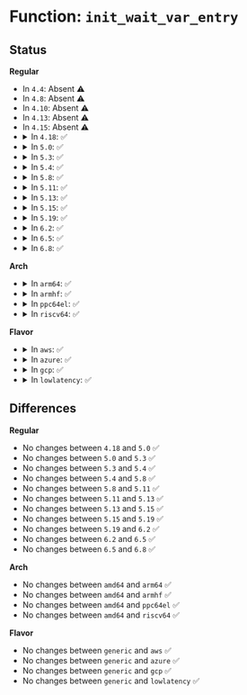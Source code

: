 # Function: <code>init_wait_var_entry</code>

## Status
<b>Regular</b>
<ul>
<li>
In <code>4.4</code>: Absent ⚠️
</li>
<li>
In <code>4.8</code>: Absent ⚠️
</li>
<li>
In <code>4.10</code>: Absent ⚠️
</li>
<li>
In <code>4.13</code>: Absent ⚠️
</li>
<li>
In <code>4.15</code>: Absent ⚠️
</li>
<li>
<details>
<summary>In <code>4.18</code>: ✅</summary>

```c
void init_wait_var_entry(struct wait_bit_queue_entry *wbq_entry, void *var, int flags);
```

**Collision:** Unique Global

**Inline:** No

**Transformation:** False

**Instances:**

```
In kernel/sched/wait_bit.c (ffffffff810d9940)
Location: kernel/sched/wait_bit.c:173
Inline: False
```
**Symbols:**

```
ffffffff810d9940-ffffffff810d9983: init_wait_var_entry (STB_GLOBAL)
```
</details>
</li>
<li>
<details>
<summary>In <code>5.0</code>: ✅</summary>

```c
void init_wait_var_entry(struct wait_bit_queue_entry *wbq_entry, void *var, int flags);
```

**Collision:** Unique Global

**Inline:** No

**Transformation:** False

**Instances:**

```
In kernel/sched/wait_bit.c (ffffffff810e3440)
Location: kernel/sched/wait_bit.c:173
Inline: False
Direct callers:
  - fs/notify/fsnotify.c:fsnotify_sb_delete
```
**Symbols:**

```
ffffffff810e3440-ffffffff810e3483: init_wait_var_entry (STB_GLOBAL)
```
</details>
</li>
<li>
<details>
<summary>In <code>5.3</code>: ✅</summary>

```c
void init_wait_var_entry(struct wait_bit_queue_entry *wbq_entry, void *var, int flags);
```

**Collision:** Unique Global

**Inline:** No

**Transformation:** False

**Instances:**

```
In kernel/sched/wait_bit.c (ffffffff810ea050)
Location: kernel/sched/wait_bit.c:174
Inline: False
Direct callers:
  - kernel/events/core.c:perf_event_free_task
  - mm/shmem.c:shmem_evict_inode
  - fs/notify/fsnotify.c:fsnotify_sb_delete
```
**Symbols:**

```
ffffffff810ea050-ffffffff810ea096: init_wait_var_entry (STB_GLOBAL)
```
</details>
</li>
<li>
<details>
<summary>In <code>5.4</code>: ✅</summary>

```c
void init_wait_var_entry(struct wait_bit_queue_entry *wbq_entry, void *var, int flags);
```

**Collision:** Unique Global

**Inline:** No

**Transformation:** False

**Instances:**

```
In kernel/sched/wait_bit.c (ffffffff810f5a20)
Location: kernel/sched/wait_bit.c:174
Inline: False
Direct callers:
  - kernel/events/core.c:perf_event_free_task
  - mm/shmem.c:shmem_evict_inode
  - fs/notify/fsnotify.c:fsnotify_sb_delete
```
**Symbols:**

```
ffffffff810f5a20-ffffffff810f5a66: init_wait_var_entry (STB_GLOBAL)
```
</details>
</li>
<li>
<details>
<summary>In <code>5.8</code>: ✅</summary>

```c
void init_wait_var_entry(struct wait_bit_queue_entry *wbq_entry, void *var, int flags);
```

**Collision:** Unique Global

**Inline:** No

**Transformation:** False

**Instances:**

```
In kernel/sched/wait_bit.c (ffffffff810ff160)
Location: kernel/sched/wait_bit.c:174
Inline: False
Direct callers:
  - kernel/events/core.c:perf_event_free_task
  - mm/shmem.c:shmem_evict_inode
  - fs/notify/fsnotify.c:fsnotify_unmount_inodes
  - fs/ext4/inode.c:ext4_break_layouts
```
**Symbols:**

```
ffffffff810ff160-ffffffff810ff1ae: init_wait_var_entry (STB_GLOBAL)
```
</details>
</li>
<li>
<details>
<summary>In <code>5.11</code>: ✅</summary>

```c
void init_wait_var_entry(struct wait_bit_queue_entry *wbq_entry, void *var, int flags);
```

**Collision:** Unique Global

**Inline:** No

**Transformation:** False

**Instances:**

```
In kernel/sched/wait_bit.c (ffffffff810fdc60)
Location: kernel/sched/wait_bit.c:174
Inline: False
Direct callers:
  - kernel/sched/core.c:affine_move_task
  - kernel/events/core.c:perf_event_free_task
  - mm/shmem.c:shmem_evict_inode
  - fs/notify/fsnotify.c:fsnotify_unmount_inodes
  - fs/ext4/inode.c:ext4_break_layouts
  - fs/fuse/dax.c:fuse_dax_break_layouts
```
**Symbols:**

```
ffffffff810fdc60-ffffffff810fdcae: init_wait_var_entry (STB_GLOBAL)
```
</details>
</li>
<li>
<details>
<summary>In <code>5.13</code>: ✅</summary>

```c
void init_wait_var_entry(struct wait_bit_queue_entry *wbq_entry, void *var, int flags);
```

**Collision:** Unique Global

**Inline:** No

**Transformation:** False

**Instances:**

```
In kernel/sched/wait_bit.c (ffffffff81100040)
Location: kernel/sched/wait_bit.c:174
Inline: False
Direct callers:
  - kernel/softirq.c:tasklet_kill
  - kernel/sched/core.c:affine_move_task
  - kernel/events/core.c:perf_event_free_task
  - mm/shmem.c:shmem_evict_inode
  - fs/notify/fsnotify.c:fsnotify_unmount_inodes
  - fs/ext4/inode.c:ext4_break_layouts
  - fs/fuse/dax.c:fuse_dax_break_layouts
```
**Symbols:**

```
ffffffff81100040-ffffffff8110008e: init_wait_var_entry (STB_GLOBAL)
```
</details>
</li>
<li>
<details>
<summary>In <code>5.15</code>: ✅</summary>

```c
void init_wait_var_entry(struct wait_bit_queue_entry *wbq_entry, void *var, int flags);
```

**Collision:** Unique Global

**Inline:** No

**Transformation:** False

**Instances:**

```
In kernel/sched/wait_bit.c (ffffffff8111c0e0)
Location: kernel/sched/wait_bit.c:174
Inline: False
Direct callers:
  - kernel/softirq.c:tasklet_kill
  - kernel/sched/core.c:affine_move_task
  - kernel/events/core.c:perf_event_free_task
  - mm/shmem.c:shmem_evict_inode
  - fs/notify/fsnotify.c:fsnotify_sb_delete
  - fs/fuse/dax.c:fuse_dax_break_layouts
```
**Symbols:**

```
ffffffff8111c0e0-ffffffff8111c12e: init_wait_var_entry (STB_GLOBAL)
```
</details>
</li>
<li>
<details>
<summary>In <code>5.19</code>: ✅</summary>

```c
void init_wait_var_entry(struct wait_bit_queue_entry *wbq_entry, void *var, int flags);
```

**Collision:** Unique Global

**Inline:** No

**Transformation:** False

**Instances:**

```
In kernel/sched/build_utility.c (ffffffff8113b8a0)
Location: kernel/sched/wait_bit.c:174
Inline: False
Direct callers:
  - kernel/softirq.c:tasklet_kill
  - kernel/sched/core.c:affine_move_task
  - kernel/events/core.c:perf_event_free_task
  - mm/shmem.c:shmem_evict_inode
  - fs/notify/fsnotify.c:fsnotify_sb_delete
  - fs/fuse/dax.c:fuse_dax_break_layouts
```
**Symbols:**

```
ffffffff8113b8a0-ffffffff8113b905: init_wait_var_entry (STB_GLOBAL)
```
</details>
</li>
<li>
<details>
<summary>In <code>6.2</code>: ✅</summary>

```c
void init_wait_var_entry(struct wait_bit_queue_entry *wbq_entry, void *var, int flags);
```

**Collision:** Unique Global

**Inline:** No

**Transformation:** False

**Instances:**

```
In kernel/sched/build_utility.c (ffffffff811662e0)
Location: kernel/sched/wait_bit.c:174
Inline: False
Direct callers:
  - kernel/softirq.c:tasklet_unlock_wait
  - kernel/softirq.c:tasklet_kill
  - kernel/sched/core.c:affine_move_task
  - kernel/events/core.c:perf_event_free_task
  - mm/shmem.c:shmem_evict_inode
  - fs/notify/fsnotify.c:fsnotify_sb_delete
  - fs/fuse/dax.c:fuse_dax_break_layouts
```
**Symbols:**

```
ffffffff811662e0-ffffffff81166345: init_wait_var_entry (STB_GLOBAL)
```
</details>
</li>
<li>
<details>
<summary>In <code>6.5</code>: ✅</summary>

```c
void init_wait_var_entry(struct wait_bit_queue_entry *wbq_entry, void *var, int flags);
```

**Collision:** Unique Global

**Inline:** No

**Transformation:** False

**Instances:**

```
In kernel/sched/build_utility.c (ffffffff81176750)
Location: kernel/sched/wait_bit.c:174
Inline: False
Direct callers:
  - kernel/softirq.c:tasklet_unlock_wait
  - kernel/softirq.c:tasklet_kill
  - kernel/sched/core.c:affine_move_task
  - kernel/events/core.c:perf_event_free_task
  - mm/shmem.c:shmem_evict_inode
  - fs/notify/fsnotify.c:fsnotify_sb_delete
  - fs/fuse/dax.c:fuse_dax_break_layouts
```
**Symbols:**

```
ffffffff81176750-ffffffff811767b5: init_wait_var_entry (STB_GLOBAL)
```
</details>
</li>
<li>
<details>
<summary>In <code>6.8</code>: ✅</summary>

```c
void init_wait_var_entry(struct wait_bit_queue_entry *wbq_entry, void *var, int flags);
```

**Collision:** Unique Global

**Inline:** No

**Transformation:** False

**Instances:**

```
In kernel/sched/build_utility.c (ffffffff811849d0)
Location: kernel/sched/wait_bit.c:174
Inline: False
Direct callers:
  - kernel/softirq.c:tasklet_unlock_wait
  - kernel/softirq.c:tasklet_kill
  - kernel/sched/core.c:affine_move_task
  - kernel/events/core.c:perf_event_free_task
  - mm/shmem.c:shmem_evict_inode
  - fs/super.c:grab_super
  - fs/super.c:super_lock
  - fs/notify/fsnotify.c:fsnotify_sb_delete
  - fs/fuse/dax.c:fuse_dax_break_layouts
```
**Symbols:**

```
ffffffff811849d0-ffffffff81184a35: init_wait_var_entry (STB_GLOBAL)
```
</details>
</li>
</ul>
<b>Arch</b>
<ul>
<li>
<details>
<summary>In <code>arm64</code>: ✅</summary>

```c
void init_wait_var_entry(struct wait_bit_queue_entry *wbq_entry, void *var, int flags);
```

**Collision:** Unique Global

**Inline:** No

**Transformation:** False

**Instances:**

```
In kernel/sched/wait_bit.c (ffff800010158ef0)
Location: kernel/sched/wait_bit.c:174
Inline: False
Direct callers:
  - kernel/events/core.c:perf_event_free_task
  - mm/shmem.c:shmem_evict_inode
  - fs/notify/fsnotify.c:fsnotify_sb_delete
```
**Symbols:**

```
ffff800010158ef0-ffff800010158f44: init_wait_var_entry (STB_GLOBAL)
```
</details>
</li>
<li>
<details>
<summary>In <code>armhf</code>: ✅</summary>

```c
void init_wait_var_entry(struct wait_bit_queue_entry *wbq_entry, void *var, int flags);
```

**Collision:** Unique Global

**Inline:** No

**Transformation:** False

**Instances:**

```
In kernel/sched/wait_bit.c (c03a62f0)
Location: kernel/sched/wait_bit.c:174
Inline: False
Direct callers:
  - kernel/events/core.c:perf_event_free_task
  - mm/shmem.c:shmem_evict_inode
  - fs/notify/fsnotify.c:fsnotify_sb_delete
```
**Symbols:**

```
c03a62f0-c03a6354: init_wait_var_entry (STB_GLOBAL)
```
</details>
</li>
<li>
<details>
<summary>In <code>ppc64el</code>: ✅</summary>

```c
void init_wait_var_entry(struct wait_bit_queue_entry *wbq_entry, void *var, int flags);
```

**Collision:** Unique Global

**Inline:** No

**Transformation:** False

**Instances:**

```
In kernel/sched/wait_bit.c (c0000000001ad480)
Location: kernel/sched/wait_bit.c:174
Inline: False
Direct callers:
  - kernel/events/core.c:perf_event_free_task
  - mm/shmem.c:shmem_evict_inode
  - fs/notify/fsnotify.c:fsnotify_sb_delete
```
**Symbols:**

```
c0000000001ad480-c0000000001ad4d0: init_wait_var_entry (STB_GLOBAL)
```
</details>
</li>
<li>
<details>
<summary>In <code>riscv64</code>: ✅</summary>

```c
void init_wait_var_entry(struct wait_bit_queue_entry *wbq_entry, void *var, int flags);
```

**Collision:** Unique Global

**Inline:** No

**Transformation:** False

**Instances:**

```
In kernel/sched/wait_bit.c (ffffffe0000ff0aa)
Location: kernel/sched/wait_bit.c:174
Inline: False
Direct callers:
  - kernel/events/core.c:perf_event_free_task
  - mm/shmem.c:shmem_evict_inode
  - fs/notify/fsnotify.c:fsnotify_sb_delete
```
**Symbols:**

```
ffffffe0000ff0aa-ffffffe0000ff0fa: init_wait_var_entry (STB_GLOBAL)
```
</details>
</li>
</ul>
<b>Flavor</b>
<ul>
<li>
<details>
<summary>In <code>aws</code>: ✅</summary>

```c
void init_wait_var_entry(struct wait_bit_queue_entry *wbq_entry, void *var, int flags);
```

**Collision:** Unique Global

**Inline:** No

**Transformation:** False

**Instances:**

```
In kernel/sched/wait_bit.c (ffffffff810eee20)
Location: kernel/sched/wait_bit.c:174
Inline: False
Direct callers:
  - kernel/events/core.c:perf_event_free_task
  - mm/shmem.c:shmem_evict_inode
  - fs/notify/fsnotify.c:fsnotify_sb_delete
```
**Symbols:**

```
ffffffff810eee20-ffffffff810eee66: init_wait_var_entry (STB_GLOBAL)
```
</details>
</li>
<li>
<details>
<summary>In <code>azure</code>: ✅</summary>

```c
void init_wait_var_entry(struct wait_bit_queue_entry *wbq_entry, void *var, int flags);
```

**Collision:** Unique Global

**Inline:** No

**Transformation:** False

**Instances:**

```
In kernel/sched/wait_bit.c (ffffffff810deea0)
Location: kernel/sched/wait_bit.c:174
Inline: False
Direct callers:
  - kernel/events/core.c:perf_event_free_task
  - mm/shmem.c:shmem_evict_inode
  - fs/notify/fsnotify.c:fsnotify_sb_delete
```
**Symbols:**

```
ffffffff810deea0-ffffffff810deee6: init_wait_var_entry (STB_GLOBAL)
```
</details>
</li>
<li>
<details>
<summary>In <code>gcp</code>: ✅</summary>

```c
void init_wait_var_entry(struct wait_bit_queue_entry *wbq_entry, void *var, int flags);
```

**Collision:** Unique Global

**Inline:** No

**Transformation:** False

**Instances:**

```
In kernel/sched/wait_bit.c (ffffffff810ebf50)
Location: kernel/sched/wait_bit.c:174
Inline: False
Direct callers:
  - kernel/events/core.c:perf_event_free_task
  - mm/shmem.c:shmem_evict_inode
  - fs/notify/fsnotify.c:fsnotify_sb_delete
```
**Symbols:**

```
ffffffff810ebf50-ffffffff810ebf96: init_wait_var_entry (STB_GLOBAL)
```
</details>
</li>
<li>
<details>
<summary>In <code>lowlatency</code>: ✅</summary>

```c
void init_wait_var_entry(struct wait_bit_queue_entry *wbq_entry, void *var, int flags);
```

**Collision:** Unique Global

**Inline:** No

**Transformation:** False

**Instances:**

```
In kernel/sched/wait_bit.c (ffffffff810f6fa0)
Location: kernel/sched/wait_bit.c:174
Inline: False
Direct callers:
  - kernel/events/core.c:perf_event_free_task
  - mm/shmem.c:shmem_evict_inode
  - fs/notify/fsnotify.c:fsnotify_sb_delete
```
**Symbols:**

```
ffffffff810f6fa0-ffffffff810f6fe6: init_wait_var_entry (STB_GLOBAL)
```
</details>
</li>
</ul>

## Differences
<b>Regular</b>
<ul>
<li>
No changes between <code>4.18</code> and <code>5.0</code> ✅
</li>
<li>
No changes between <code>5.0</code> and <code>5.3</code> ✅
</li>
<li>
No changes between <code>5.3</code> and <code>5.4</code> ✅
</li>
<li>
No changes between <code>5.4</code> and <code>5.8</code> ✅
</li>
<li>
No changes between <code>5.8</code> and <code>5.11</code> ✅
</li>
<li>
No changes between <code>5.11</code> and <code>5.13</code> ✅
</li>
<li>
No changes between <code>5.13</code> and <code>5.15</code> ✅
</li>
<li>
No changes between <code>5.15</code> and <code>5.19</code> ✅
</li>
<li>
No changes between <code>5.19</code> and <code>6.2</code> ✅
</li>
<li>
No changes between <code>6.2</code> and <code>6.5</code> ✅
</li>
<li>
No changes between <code>6.5</code> and <code>6.8</code> ✅
</li>
</ul>
<b>Arch</b>
<ul>
<li>
No changes between <code>amd64</code> and <code>arm64</code> ✅
</li>
<li>
No changes between <code>amd64</code> and <code>armhf</code> ✅
</li>
<li>
No changes between <code>amd64</code> and <code>ppc64el</code> ✅
</li>
<li>
No changes between <code>amd64</code> and <code>riscv64</code> ✅
</li>
</ul>
<b>Flavor</b>
<ul>
<li>
No changes between <code>generic</code> and <code>aws</code> ✅
</li>
<li>
No changes between <code>generic</code> and <code>azure</code> ✅
</li>
<li>
No changes between <code>generic</code> and <code>gcp</code> ✅
</li>
<li>
No changes between <code>generic</code> and <code>lowlatency</code> ✅
</li>
</ul>
